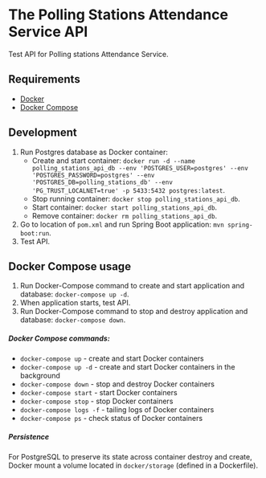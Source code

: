 The Polling Stations Attendance Service API
================================================
Test API for Polling stations Attendance Service.

Requirements
------------
- [Docker](https://docs.docker.com/install/)
- [Docker Compose](https://docs.docker.com/compose/install/)

Development
-----------
1. Run Postgres database as Docker container:
    - Create and start container: `docker run -d --name polling_stations_api_db --env 'POSTGRES_USER=postgres' --env 'POSTGRES_PASSWORD=postgres' --env 'POSTGRES_DB=polling_stations_db' --env 'PG_TRUST_LOCALNET=true' -p 5433:5432 postgres:latest`.
    - Stop running container: `docker stop polling_stations_api_db`.
    - Start container: `docker start polling_stations_api_db`.
    - Remove container: `docker rm polling_stations_api_db`.
2. Go to location of `pom.xml` and run Spring Boot application: `mvn spring-boot:run`.
3. Test API.

Docker Compose usage
--------------------
1. Run Docker-Compose command to create and start application and database: `docker-compose up -d`.
2. When application starts, test API.
3. Run Docker-Compose command to stop and destroy application and database: `docker-compose down`.

##### Docker Compose commands:
- `docker-compose up` - create and start Docker containers
- `docker-compose up -d` - create and start Docker containers in the background
- `docker-compose down` - stop and destroy Docker containers
- `docker-compose start` - start Docker containers
- `docker-compose stop` - stop Docker containers
- `docker-compose logs -f` - tailing logs of Docker containers
- `docker-compose ps` - check status of Docker containers

##### Persistence
For PostgreSQL to preserve its state across container destroy and create, 
Docker mount a volume located in `docker/storage` (defined in a Dockerfile).
